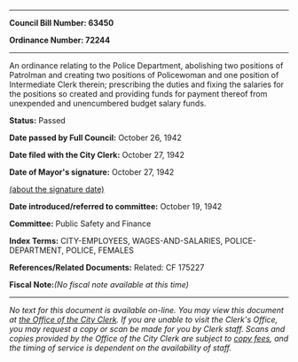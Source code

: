

********

**Council Bill Number: 63450**
   
**Ordinance Number: 72244**
********

 An ordinance relating to the Police Department, abolishing two positions of Patrolman and creating two positions of Policewoman and one position of Intermediate Clerk therein; prescribing the duties and fixing the salaries for the positions so created and providing funds for payment thereof from unexpended and unencumbered budget salary funds.

**Status:** Passed
   
**Date passed by Full Council:** October 26, 1942
   
**Date filed with the City Clerk:** October 27, 1942
   
**Date of Mayor's signature:** October 27, 1942
   
[(about the signature date)](/~public/approvaldate.htm)
   
   
   
**Date introduced/referred to committee:** October 19, 1942
   
**Committee:** Public Safety and Finance
   
   
**Index Terms:** CITY-EMPLOYEES, WAGES-AND-SALARIES, POLICE-DEPARTMENT, POLICE, FEMALES

**References/Related Documents:** Related: CF 175227

**Fiscal Note:**_(No fiscal note available at this time)_
********

_No text for this document is available on-line. You may view this document at [the Office of the City Clerk](http://www.seattle.gov/leg/clerk/contactUs.htm). If you are unable to visit the Clerk's Office, you may request a copy or scan be made for you by Clerk staff. Scans and copies provided by the Office of the City Clerk are subject to [copy fees](http://clerk.seattle.gov/~public/clerkfees.htm), and the timing of service is dependent on the availability of staff._

